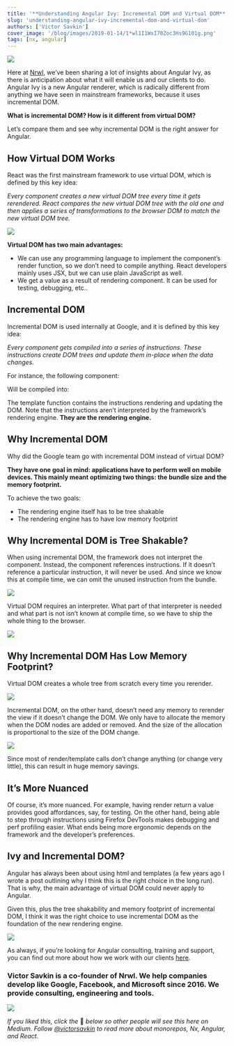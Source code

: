 ```yaml
---
title: '**Understanding Angular Ivy: Incremental DOM and Virtual DOM**'
slug: 'understanding-angular-ivy-incremental-dom-and-virtual-dom'
authors: ['Victor Savkin']
cover_image: '/blog/images/2019-01-14/1*wl1I1WxI70Zoc3Hs9G101g.png'
tags: [nx, angular]
---
```


![](/blog/images/2019-01-14/1*9McDGpqiVh3sZ_CK74sxXw.avif)

Here at [Nrwl](https://nrwl.io/), we’ve been sharing a lot of insights about Angular Ivy, as there is anticipation about what it will enable us and our clients to do. Angular Ivy is a new Angular renderer, which is radically different from anything we have seen in mainstream frameworks, because it uses incremental DOM.

**What is incremental DOM? How is it different from virtual DOM?**

Let’s compare them and see why incremental DOM is the right answer for Angular.

## How Virtual DOM Works

React was the first mainstream framework to use virtual DOM, which is defined by this key idea:

_Every component creates a new virtual DOM tree every time it gets rerendered. React compares the new virtual DOM tree with the old one and then applies a series of transformations to the browser DOM to match the new virtual DOM tree._

![](/blog/images/2019-01-14/1*48mwTh2nPA-_owlgwFK6Ew.avif)

**Virtual DOM has two main advantages:**

- We can use any programming language to implement the component’s render function, so we don’t need to compile anything. React developers mainly uses JSX, but we can use plain JavaScript as well.
- We get a value as a result of rendering component. It can be used for testing, debugging, etc..

## Incremental DOM

Incremental DOM is used internally at Google, and it is defined by this key idea:

_Every component gets compiled into a series of instructions. These instructions create DOM trees and update them in-place when the data changes._

For instance, the following component:

Will be compiled into:

The template function contains the instructions rendering and updating the DOM. Note that the instructions aren’t interpreted by the framework’s rendering engine. **They are the rendering engine.**

## Why Incremental DOM

Why did the Google team go with incremental DOM instead of virtual DOM?

**They have one goal in mind: applications have to perform well on mobile devices. This mainly meant optimizing two things: the bundle size and the memory footprint.**

To achieve the two goals:

- The rendering engine itself has to be tree shakable
- The rendering engine has to have low memory footprint

## Why Incremental DOM is Tree Shakable?

When using incremental DOM, the framework does not interpret the component. Instead, the component references instructions. If it doesn’t reference a particular instruction, it will never be used. And since we know this at compile time, we can omit the unused instruction from the bundle.

![](/blog/images/2019-01-14/1*6b-I9LFOBDy2awgf5xROqQ.avif)

Virtual DOM requires an interpreter. What part of that interpreter is needed and what part is not isn’t known at compile time, so we have to ship the whole thing to the browser.

![](/blog/images/2019-01-14/1*SGczWSmO23rMUMyzX3BtXA.avif)

## Why Incremental DOM Has Low Memory Footprint?

Virtual DOM creates a whole tree from scratch every time you rerender.

![](/blog/images/2019-01-14/1*ILRiBFf_PhCKHYEfPjuHwQ.avif)

Incremental DOM, on the other hand, doesn’t need any memory to rerender the view if it doesn’t change the DOM. We only have to allocate the memory when the DOM nodes are added or removed. And the size of the allocation is proportional to the size of the DOM change.

![](/blog/images/2019-01-14/1*3DcbCfvQWLNXTvo_4dYduA.avif)

Since most of render/template calls don’t change anything (or change very little), this can result in huge memory savings.

## It’s More Nuanced

Of course, it’s more nuanced. For example, having render return a value provides good affordances, say, for testing. On the other hand, being able to step through instructions using Firefox DevTools makes debugging and perf profiling easier. What ends being more ergonomic depends on the framework and the developer’s preferences.

## Ivy and Incremental DOM?

Angular has always been about using html and templates (a few years ago I wrote a post outlining why I think this is the right choice in the long run). That is why, the main advantage of virtual DOM could never apply to Angular.

Given this, plus the tree shakability and memory footprint of incremental DOM, I think it was the right choice to use incremental DOM as the foundation of the new rendering engine.

![](/blog/images/2019-01-14/0*m1IN8FG0qRCUBohc.avif)

As always, if you’re looking for Angular consulting, training and support, you can find out more about how we work with our clients [here](https://nrwl.io/services/consulting).

### Victor Savkin is a co-founder of Nrwl. We help companies develop like Google, Facebook, and Microsoft since 2016. We provide consulting, engineering and tools.

![](/blog/images/2019-01-14/0*Num3x4vfVXNoDs7v.avif)

_If you liked this, click the_ 👏 _below so other people will see this here on Medium. Follow_ [_@victorsavkin_](http://twitter.com/victorsavkin) _to read more about monorepos, Nx, Angular, and React._
